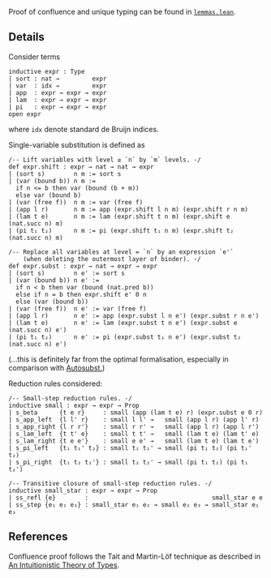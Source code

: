Proof of confluence and unique typing can be found in [`lemmas.lean`](https://github.com/bridgekat/calculus-of-constructions/blob/main/src/lemmas.lean).

## Details

Consider terms

```lean
inductive expr : Type
| sort : nat →         expr
| var  : idx →         expr
| app  : expr → expr → expr
| lam  : expr → expr → expr
| pi   : expr → expr → expr
open expr
```

where `idx` denote standard de Bruijn indices.

Single-variable substitution is defined as

```lean
/-- Lift variables with level ≥ `n` by `m` levels. -/
def expr.shift : expr → nat → nat → expr
| (sort s)        n m := sort s
| (var (bound b)) n m :=
  if n <= b then var (bound (b + m))
  else var (bound b)
| (var (free f))  n m := var (free f)
| (app l r)       n m := app (expr.shift l n m) (expr.shift r n m)
| (lam t e)       n m := lam (expr.shift t n m) (expr.shift e (nat.succ n) m)
| (pi t₁ t₂)      n m := pi (expr.shift t₁ n m) (expr.shift t₂ (nat.succ n) m)

/-- Replace all variables at level = `n` by an expression `e'`
    (when deleting the outermost layer of binder). -/
def expr.subst : expr → nat → expr → expr
| (sort s)        n e' := sort s
| (var (bound b)) n e' :=
  if n < b then var (bound (nat.pred b))
  else if n = b then expr.shift e' 0 n
  else (var (bound b))
| (var (free f))  n e' := var (free f)
| (app l r)       n e' := app (expr.subst l n e') (expr.subst r n e')
| (lam t e)       n e' := lam (expr.subst t n e') (expr.subst e (nat.succ n) e')
| (pi t₁ t₂)      n e' := pi (expr.subst t₁ n e') (expr.subst t₂ (nat.succ n) e')
```

(...this is definitely far from the optimal formalisation, especially in comparison with [Autosubst.](https://www.ps.uni-saarland.de/Publications/documents/SchaeferEtAl_2015_Autosubst_-Reasoning.pdf))

Reduction rules considered:

```lean
/-- Small-step reduction rules. -/
inductive small : expr → expr → Prop
| s_beta      {t e r}     : small (app (lam t e) r) (expr.subst e 0 r)
| s_app_left  {l l' r}    : small l l' →   small (app l r) (app l' r)
| s_app_right {l r r'}    : small r r' →   small (app l r) (app l r')
| s_lam_left  {t t' e}    : small t t' →   small (lam t e) (lam t' e)
| s_lam_right {t e e'}    : small e e' →   small (lam t e) (lam t e')
| s_pi_left   {t₁ t₁' t₂} : small t₁ t₁' → small (pi t₁ t₂) (pi t₁' t₂)
| s_pi_right  {t₁ t₂ t₂'} : small t₂ t₂' → small (pi t₁ t₂) (pi t₁ t₂')

/-- Transitive closure of small-step reduction rules. -/
inductive small_star : expr → expr → Prop
| ss_refl {e}        :                                  small_star e e
| ss_step {e₁ e₂ e₃} : small_star e₁ e₂ → small e₂ e₃ → small_star e₁ e₃
```

## References

Confluence proof follows the Tait and Martin-Löf technique as described in [An Intuitionistic Theory of Types](https://archive-pml.github.io/martin-lof/pdfs/An-Intuitionistic-Theory-of-Types-1972.pdf).
